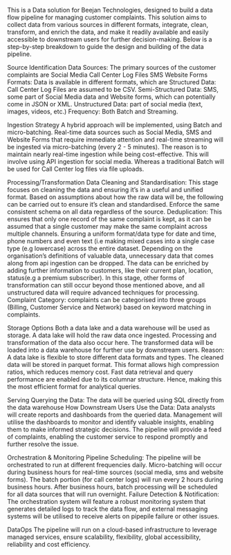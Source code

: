 This is a Data solution for Beejan Technologies, designed to build a data flow pipeline for managing customer complaints. This solution aims to collect data from various sources in different formats, integrate, clean, transform, and enrich the data, and make it readily available and easily accessible to downstream users for further decision-making. Below is a step-by-step breakdown to guide the design and building of the data pipeline.


Source Identification
Data Sources: The primary sources of the customer complaints are
Social Media 
Call Center Log Files
SMS
Website Forms
Formats: Data is available in different formats, which are
Structured Data: Call Center Log Files are assumed to be CSV.
Semi-Structured Data: SMS, some part of Social Media data and Website forms, which can potentially come in JSON or XML.
Unstructured Data: part of social media (text, images, videos, etc.)
Frequency: Both Batch and Streaming.

Ingestion Strategy
A hybrid approach will be implemented, using Batch and micro-batching. Real-time data sources such as Social Media, SMS and Website Forms that require immediate attention and real-time streaming will be ingested via micro-batching (every 2 - 5 minutes). The reason is to maintain nearly real-time ingestion while being cost-effective. This will involve using API ingestion for social media. Whereas a traditional Batch will be used for Call Center log files via file uploads.

Processing/Transformation
Data Cleaning and Standardisation: This stage focuses on cleaning the data and ensuring it’s in a useful and unified format. Based on assumptions about how the raw data will be, the following can be carried out to ensure it’s clean and standardised.
Enforce the same consistent schema on all data regardless of the source.
Deduplication: This ensures that only one record of the same complaint is kept, as it can be assumed that a single customer may make the same complaint across multiple channels.
Ensuring a uniform format/data type for date and time, phone numbers and even text (i.e making mixed cases into a single case type (e.g lowercase)  across the entire dataset.
Depending on the organisation’s definitions of valuable data, unnecessary data that comes along from api ingestion can be dropped. 
The data can be enriched by adding further information to customers, like their current plan, location, status(e.g a premium subscriber).
In this stage, other forms of transformation can still occur beyond those mentioned above, and all unstructured data will require advanced techniques for processing.
Complaint Category: complaints can be categorised into three groups (Billing, Customer Service and Network) based on keyword matching in complaints.

Storage Options
Both a data lake and a data warehouse will be used as storage. A data lake will hold the raw data once ingested. Processing and transformation of the data also occur here. The transformed data will be loaded into a data warehouse for further use by downstream users.
Reason: A data lake is flexible to store different data formats and types.
The cleaned data will be stored in parquet format. This format allows high compression ratios, which reduces memory cost. Fast data retrieval and query performance are enabled due to its columnar structure. Hence, making this the most efficient format for analytical queries.

Serving
Querying the Data: The data will be queried using SQL directly from the data warehouse
How Downstream Users Use the Data: 
Data analysts will create reports and dashboards from the queried data.
Management will utilise the dashboards to monitor and identify valuable insights, enabling them to make informed strategic decisions.
The pipeline will provide a feed of complaints, enabling the customer service to respond promptly and further resolve the issue.

Orchestration & Monitoring
Pipeline Scheduling: The pipeline will be orchestrated to run at different frequencies daily.
Micro-batching will occur during business hours for real-time sources (social media, sms and website forms).
The batch portion (for call center logs) will run every 2 hours during business hours.
After business hours, batch processing will be scheduled for all data sources that will run overnight.
Failure Detection & Notification: The orchestration system will feature a robust monitoring system that generates detailed logs to track the data flow, and external messaging systems will be utilised to receive alerts on pipepile failure or other issues.

DataOps
The pipeline will run on a cloud-based infrastructure to leverage managed services, ensure scalability, flexibility, global accessibility, reliability and cost efficiency.












